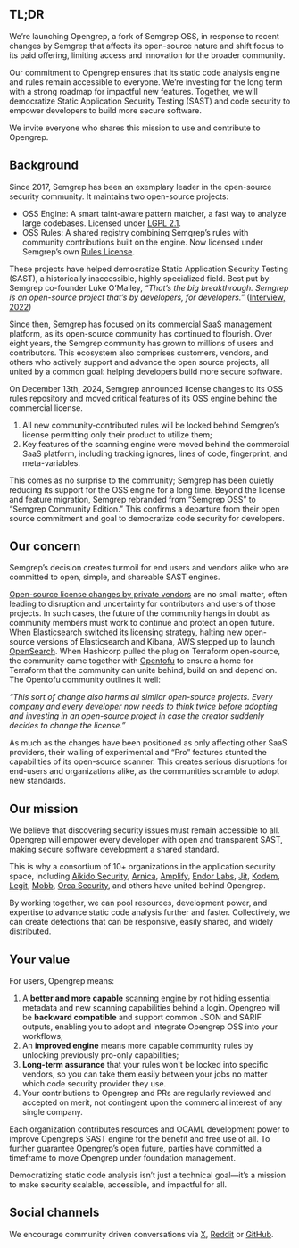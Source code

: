 ## TL;DR
We’re launching Opengrep, a fork of Semgrep OSS, in response to recent changes by Semgrep that affects its open-source nature and shift focus to its paid offering, limiting access and innovation for the broader community.

Our commitment to Opengrep ensures that its static code analysis engine and rules remain accessible to everyone. We’re investing for the long term with a strong roadmap for impactful new features. Together, we will democratize Static Application Security Testing (SAST) and code security to empower developers to build more secure software.

We invite everyone who shares this mission to use and contribute to Opengrep. 

## Background
Since 2017, Semgrep has been an exemplary leader in the open-source security community. It maintains two open-source projects:
- OSS Engine: A smart taint-aware pattern matcher, a fast way to analyze large codebases. Licensed under [LGPL 2.1](https://www.tldrlegal.com/license/gnu-lesser-general-public-license-v2-1-lgpl-2-1).
- OSS Rules: A shared registry combining Semgrep’s rules with community contributions built on the engine. Now licensed under Semgrep’s own [Rules License](https://semgrep.dev/legal/rules-license/).

These projects have helped democratize Static Application Security Testing (SAST), a historically inaccessible, highly specialized field. Best put by Semgrep co-founder Luke O’Malley, *“That’s the big breakthrough. Semgrep is an open-source project that’s by developers, for developers.”* ([Interview, 2022](https://news.mit.edu/2022/r2c-software-security-0210))

Since then, Semgrep has focused on its commercial SaaS management platform, as its open-source community has continued to flourish. Over eight years, the Semgrep community has grown to millions of users and contributors. This ecosystem also comprises customers, vendors, and others who actively support and advance the open source projects, all united by a common goal: helping developers build more secure software.

On December 13th, 2024, Semgrep announced license changes to its OSS rules repository and moved critical features of its OSS engine behind the commercial license. 
1. All new community-contributed rules will be locked behind Semgrep’s license permitting only their product to utilize them;
2. Key features of the scanning engine were moved behind the commercial SaaS platform, including tracking ignores, lines of code, fingerprint, and meta-variables.

This comes as no surprise to the community; Semgrep has been quietly reducing its support for the OSS engine for a long time. Beyond the license and feature migration, Semgrep rebranded from “Semgrep OSS” to “Semgrep Community Edition.” This confirms a departure from their open source commitment and goal to democratize code security for developers. 

## Our concern
Semgrep’s decision creates turmoil for end users and vendors alike who are committed to open, simple, and shareable SAST engines.

[Open-source license changes by private vendors](https://github.com/caniszczyk/rugpulls.dev) are no small matter, often leading to disruption and uncertainty for contributors and users of those projects. In such cases, the future of the community hangs in doubt as community members must work to continue and protect an open future. When Elasticsearch switched its licensing strategy, halting new open-source versions of Elasticsearch and Kibana, AWS stepped up to launch [OpenSearch](https://aws.amazon.com/blogs/opensource/stepping-up-for-a-truly-open-source-elasticsearch/). When Hashicorp pulled the plug on Terraform open-source, the community came together with [Opentofu](https://opentofu.org/manifesto/) to ensure a home for Terraform that the community can unite behind, build on and depend on. The Opentofu community outlines it well: 

*“This sort of change also harms all similar open-source projects. Every company and every developer now needs to think twice before adopting and investing in an open-source project in case the creator suddenly decides to change the license.”*

As much as the changes have been positioned as only affecting other SaaS providers, their walling of experimental and “Pro” features stunted the capabilities of its open-source scanner. This creates serious disruptions for end-users and organizations alike, as the communities scramble to adopt new standards. 

## Our mission
We believe that discovering security issues must remain accessible to all. Opengrep will empower every developer with open and transparent SAST, making secure software development a shared standard. 

This is why a consortium of 10+ organizations in the application security space, including [Aikido Security](https://www.aikido.dev/), [Arnica](https://www.arnica.io), [Amplify](https://amplify.security/), [Endor Labs](https://www.endorlabs.com/), [Jit](https://www.jit.io/), [Kodem](https://www.kodemsecurity.com/), [Legit](https://www.legitsecurity.com/), [Mobb](https://www.mobb.ai/), [Orca Security](https://orca.security/), and others have united behind Opengrep. 

By working together, we can pool resources, development power, and expertise to advance static code analysis further and faster. Collectively, we can create detections that can be responsive, easily shared, and widely distributed. 

## Your value
For users, Opengrep means:
1. A **better and more capable** scanning engine by not hiding essential metadata and new scanning capabilities behind a login. Opengrep will be **backward compatible** and support common JSON and SARIF outputs, enabling you to adopt and integrate Opengrep OSS into your workflows;
2. An **improved engine** means more capable community rules by unlocking previously pro-only capabilities;
3. **Long-term assurance** that your rules won't be locked into specific vendors, so you can take them easily between your jobs no matter which code security provider they use.
4. Your contributions to Opengrep and PRs are regularly reviewed and accepted on merit, not contingent upon the commercial interest of any single company.


Each organization contributes resources and OCAML development power to improve Opengrep’s SAST engine for the benefit and free use of all. To further guarantee Opengrep’s open future, parties have committed a timeframe to move Opengrep under foundation management.

Democratizing static code analysis isn’t just a technical goal—it’s a mission to make security scalable, accessible, and impactful for all.

## Social channels
We encourage community driven conversations via [X](https://x.com/opengrep), [Reddit](https://www.reddit.com/r/opengrep) or [GitHub](https://github.com/opengrep/opengrep). 
